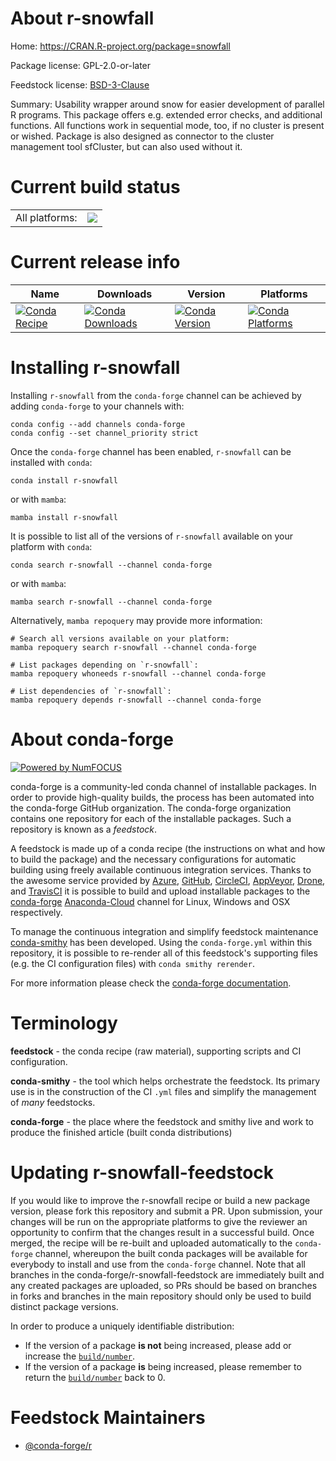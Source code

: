 About r-snowfall
================

Home: https://CRAN.R-project.org/package=snowfall

Package license: GPL-2.0-or-later

Feedstock license: [BSD-3-Clause](https://github.com/conda-forge/r-snowfall-feedstock/blob/main/LICENSE.txt)

Summary: Usability wrapper around snow for easier development of parallel R programs. This package offers e.g. extended error checks, and additional functions. All functions work in sequential mode, too, if no cluster is present or wished. Package is also designed as connector to the cluster management tool sfCluster, but can also used without it.

Current build status
====================


<table><tr><td>All platforms:</td>
    <td>
      <a href="https://dev.azure.com/conda-forge/feedstock-builds/_build/latest?definitionId=1639&branchName=main">
        <img src="https://dev.azure.com/conda-forge/feedstock-builds/_apis/build/status/r-snowfall-feedstock?branchName=main">
      </a>
    </td>
  </tr>
</table>

Current release info
====================

| Name | Downloads | Version | Platforms |
| --- | --- | --- | --- |
| [![Conda Recipe](https://img.shields.io/badge/recipe-r--snowfall-green.svg)](https://anaconda.org/conda-forge/r-snowfall) | [![Conda Downloads](https://img.shields.io/conda/dn/conda-forge/r-snowfall.svg)](https://anaconda.org/conda-forge/r-snowfall) | [![Conda Version](https://img.shields.io/conda/vn/conda-forge/r-snowfall.svg)](https://anaconda.org/conda-forge/r-snowfall) | [![Conda Platforms](https://img.shields.io/conda/pn/conda-forge/r-snowfall.svg)](https://anaconda.org/conda-forge/r-snowfall) |

Installing r-snowfall
=====================

Installing `r-snowfall` from the `conda-forge` channel can be achieved by adding `conda-forge` to your channels with:

```
conda config --add channels conda-forge
conda config --set channel_priority strict
```

Once the `conda-forge` channel has been enabled, `r-snowfall` can be installed with `conda`:

```
conda install r-snowfall
```

or with `mamba`:

```
mamba install r-snowfall
```

It is possible to list all of the versions of `r-snowfall` available on your platform with `conda`:

```
conda search r-snowfall --channel conda-forge
```

or with `mamba`:

```
mamba search r-snowfall --channel conda-forge
```

Alternatively, `mamba repoquery` may provide more information:

```
# Search all versions available on your platform:
mamba repoquery search r-snowfall --channel conda-forge

# List packages depending on `r-snowfall`:
mamba repoquery whoneeds r-snowfall --channel conda-forge

# List dependencies of `r-snowfall`:
mamba repoquery depends r-snowfall --channel conda-forge
```


About conda-forge
=================

[![Powered by
NumFOCUS](https://img.shields.io/badge/powered%20by-NumFOCUS-orange.svg?style=flat&colorA=E1523D&colorB=007D8A)](https://numfocus.org)

conda-forge is a community-led conda channel of installable packages.
In order to provide high-quality builds, the process has been automated into the
conda-forge GitHub organization. The conda-forge organization contains one repository
for each of the installable packages. Such a repository is known as a *feedstock*.

A feedstock is made up of a conda recipe (the instructions on what and how to build
the package) and the necessary configurations for automatic building using freely
available continuous integration services. Thanks to the awesome service provided by
[Azure](https://azure.microsoft.com/en-us/services/devops/), [GitHub](https://github.com/),
[CircleCI](https://circleci.com/), [AppVeyor](https://www.appveyor.com/),
[Drone](https://cloud.drone.io/welcome), and [TravisCI](https://travis-ci.com/)
it is possible to build and upload installable packages to the
[conda-forge](https://anaconda.org/conda-forge) [Anaconda-Cloud](https://anaconda.org/)
channel for Linux, Windows and OSX respectively.

To manage the continuous integration and simplify feedstock maintenance
[conda-smithy](https://github.com/conda-forge/conda-smithy) has been developed.
Using the ``conda-forge.yml`` within this repository, it is possible to re-render all of
this feedstock's supporting files (e.g. the CI configuration files) with ``conda smithy rerender``.

For more information please check the [conda-forge documentation](https://conda-forge.org/docs/).

Terminology
===========

**feedstock** - the conda recipe (raw material), supporting scripts and CI configuration.

**conda-smithy** - the tool which helps orchestrate the feedstock.
                   Its primary use is in the construction of the CI ``.yml`` files
                   and simplify the management of *many* feedstocks.

**conda-forge** - the place where the feedstock and smithy live and work to
                  produce the finished article (built conda distributions)


Updating r-snowfall-feedstock
=============================

If you would like to improve the r-snowfall recipe or build a new
package version, please fork this repository and submit a PR. Upon submission,
your changes will be run on the appropriate platforms to give the reviewer an
opportunity to confirm that the changes result in a successful build. Once
merged, the recipe will be re-built and uploaded automatically to the
`conda-forge` channel, whereupon the built conda packages will be available for
everybody to install and use from the `conda-forge` channel.
Note that all branches in the conda-forge/r-snowfall-feedstock are
immediately built and any created packages are uploaded, so PRs should be based
on branches in forks and branches in the main repository should only be used to
build distinct package versions.

In order to produce a uniquely identifiable distribution:
 * If the version of a package **is not** being increased, please add or increase
   the [``build/number``](https://docs.conda.io/projects/conda-build/en/latest/resources/define-metadata.html#build-number-and-string).
 * If the version of a package **is** being increased, please remember to return
   the [``build/number``](https://docs.conda.io/projects/conda-build/en/latest/resources/define-metadata.html#build-number-and-string)
   back to 0.

Feedstock Maintainers
=====================

* [@conda-forge/r](https://github.com/conda-forge/r/)

